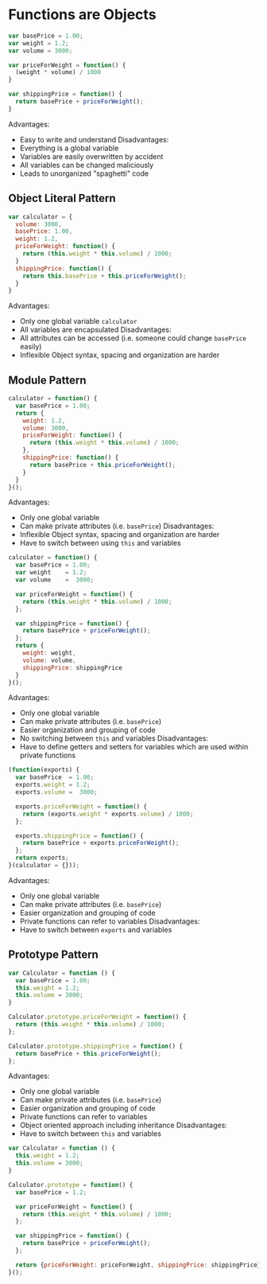 # Functions are Objects


```js
var basePrice = 1.00;
var weight = 1.2;
var volume = 3000;

var priceForWeight = function() {
  (weight * volume) / 1000
}

var shippingPrice = function() {
  return basePrice + priceForWeight();
}
```
Advantages:
  - Easy to write and understand
Disadvantages:
  - Everything is a global variable
  - Variables are easily overwritten by accident
  - All variables can be changed maliciously
  - Leads to unorganized "spaghetti" code

## Object Literal Pattern

```js
var calculator = {
  volume: 3000,
  basePrice: 1.00,
  weight: 1.2,
  priceForWeight: function() {
    return (this.weight * this.volume) / 1000;
  }
  shippingPrice: function() {
    return this.basePrice + this.priceForWeight();
  }
}
```
Advantages:
  - Only one global variable `calculator`
  - All variables are encapsulated
Disadvantages:
  - All attributes can be accessed (i.e. someone could change `basePrice` easily)
  - Inflexible Object syntax, spacing and organization are harder

## Module Pattern

```js
calculator = function() {
  var basePrice = 1.00;
  return {
    weight: 1.2,
    volume: 3000,
    priceForWeight: function() {
      return (this.weight * this.volume) / 1000;
    },
    shippingPrice: function() {
      return basePrice + this.priceForWeight();
    }
  }
}();
```

Advantages:
  - Only one global variable
  - Can make private attributes (i.e. `basePrice`)
Disadvantages:
  - Inflexible Object syntax, spacing and organization are harder
  - Have to switch between using `this` and variables

```js
calculator = function() {
  var basePrice = 1.00;
  var weight    = 1.2;
  var volume    =  3000;

  var priceForWeight = function() {
    return (this.weight * this.volume) / 1000;
  };

  var shippingPrice = function() {
    return basePrice + priceForWeight();
  };
  return {
    weight: weight,
    volume: volume,
    shippingPrice: shippingPrice
  }
}();
```

Advantages:
  - Only one global variable
  - Can make private attributes (i.e. `basePrice`)
  - Easier organization and grouping of code
  - No switching between `this` and variables
Disadvantages:
  - Have to define getters and setters for variables which are used within private functions

```js
(function(exports) {
  var basePrice  = 1.00;
  exports.weight = 1.2;
  exports.volume =  3000;

  exports.priceForWeight = function() {
    return (exports.weight * exports.volume) / 1000;
  };

  exports.shippingPrice = function() {
    return basePrice + exports.priceForWeight();
  };
  return exports;
}(calculator = {}));
```
Advantages:
  - Only one global variable
  - Can make private attributes (i.e. `basePrice`)
  - Easier organization and grouping of code
  - Private functions can refer to variables
Disadvantages:
  - Have to switch between `exports` and variables

## Prototype Pattern

```js
var Calculator = function () {
  var basePrice = 1.00;
  this.weight = 1.2;
  this.volume = 3000;
}

Calculator.prototype.priceForWeight = function() {
  return (this.weight * this.volume) / 1000;
};

Calculator.prototype.shippingPrice = function() {
  return basePrice + this.priceForWeight();
};
```

Advantages:
  - Only one global variable
  - Can make private attributes (i.e. `basePrice`)
  - Easier organization and grouping of code
  - Private functions can refer to variables
  - Object oriented approach including inheritance
Disadvantages:
  - Have to switch between `this` and variables

```js
var Calculator = function () {
  this.weight = 1.2;
  this.volume = 3000;
}

Calculator.prototype = function() {
  var basePrice = 1.2;

  var priceForWeight = function() {
    return (this.weight * this.volume) / 1000;
  };

  var shippingPrice = function() {
    return basePrice + priceForWeight();
  };

  return {priceForWeight: priceForWeight, shippingPrice: shippingPrice};
}();
```
